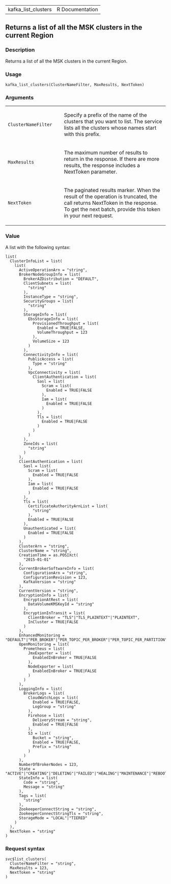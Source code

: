 <table style="width: 100%;">
<tbody>
<tr class="odd">
<td>kafka_list_clusters</td>
<td style="text-align: right;">R Documentation</td>
</tr>
</tbody>
</table>

## Returns a list of all the MSK clusters in the current Region

### Description

Returns a list of all the MSK clusters in the current Region.

### Usage

    kafka_list_clusters(ClusterNameFilter, MaxResults, NextToken)

### Arguments

<table>
<colgroup>
<col style="width: 35%" />
<col style="width: 65%" />
</colgroup>
<tbody>
<tr class="odd">
<td><code
id="kafka_list_clusters_:_ClusterNameFilter">ClusterNameFilter</code></td>
<td><p>Specify a prefix of the name of the clusters that you want to
list. The service lists all the clusters whose names start with this
prefix.</p></td>
</tr>
<tr class="even">
<td><code id="kafka_list_clusters_:_MaxResults">MaxResults</code></td>
<td><p>The maximum number of results to return in the response. If there
are more results, the response includes a NextToken parameter.</p></td>
</tr>
<tr class="odd">
<td><code id="kafka_list_clusters_:_NextToken">NextToken</code></td>
<td><p>The paginated results marker. When the result of the operation is
truncated, the call returns NextToken in the response. To get the next
batch, provide this token in your next request.</p></td>
</tr>
</tbody>
</table>

### Value

A list with the following syntax:

    list(
      ClusterInfoList = list(
        list(
          ActiveOperationArn = "string",
          BrokerNodeGroupInfo = list(
            BrokerAZDistribution = "DEFAULT",
            ClientSubnets = list(
              "string"
            ),
            InstanceType = "string",
            SecurityGroups = list(
              "string"
            ),
            StorageInfo = list(
              EbsStorageInfo = list(
                ProvisionedThroughput = list(
                  Enabled = TRUE|FALSE,
                  VolumeThroughput = 123
                ),
                VolumeSize = 123
              )
            ),
            ConnectivityInfo = list(
              PublicAccess = list(
                Type = "string"
              ),
              VpcConnectivity = list(
                ClientAuthentication = list(
                  Sasl = list(
                    Scram = list(
                      Enabled = TRUE|FALSE
                    ),
                    Iam = list(
                      Enabled = TRUE|FALSE
                    )
                  ),
                  Tls = list(
                    Enabled = TRUE|FALSE
                  )
                )
              )
            ),
            ZoneIds = list(
              "string"
            )
          ),
          ClientAuthentication = list(
            Sasl = list(
              Scram = list(
                Enabled = TRUE|FALSE
              ),
              Iam = list(
                Enabled = TRUE|FALSE
              )
            ),
            Tls = list(
              CertificateAuthorityArnList = list(
                "string"
              ),
              Enabled = TRUE|FALSE
            ),
            Unauthenticated = list(
              Enabled = TRUE|FALSE
            )
          ),
          ClusterArn = "string",
          ClusterName = "string",
          CreationTime = as.POSIXct(
            "2015-01-01"
          ),
          CurrentBrokerSoftwareInfo = list(
            ConfigurationArn = "string",
            ConfigurationRevision = 123,
            KafkaVersion = "string"
          ),
          CurrentVersion = "string",
          EncryptionInfo = list(
            EncryptionAtRest = list(
              DataVolumeKMSKeyId = "string"
            ),
            EncryptionInTransit = list(
              ClientBroker = "TLS"|"TLS_PLAINTEXT"|"PLAINTEXT",
              InCluster = TRUE|FALSE
            )
          ),
          EnhancedMonitoring = "DEFAULT"|"PER_BROKER"|"PER_TOPIC_PER_BROKER"|"PER_TOPIC_PER_PARTITION",
          OpenMonitoring = list(
            Prometheus = list(
              JmxExporter = list(
                EnabledInBroker = TRUE|FALSE
              ),
              NodeExporter = list(
                EnabledInBroker = TRUE|FALSE
              )
            )
          ),
          LoggingInfo = list(
            BrokerLogs = list(
              CloudWatchLogs = list(
                Enabled = TRUE|FALSE,
                LogGroup = "string"
              ),
              Firehose = list(
                DeliveryStream = "string",
                Enabled = TRUE|FALSE
              ),
              S3 = list(
                Bucket = "string",
                Enabled = TRUE|FALSE,
                Prefix = "string"
              )
            )
          ),
          NumberOfBrokerNodes = 123,
          State = "ACTIVE"|"CREATING"|"DELETING"|"FAILED"|"HEALING"|"MAINTENANCE"|"REBOOTING_BROKER"|"UPDATING",
          StateInfo = list(
            Code = "string",
            Message = "string"
          ),
          Tags = list(
            "string"
          ),
          ZookeeperConnectString = "string",
          ZookeeperConnectStringTls = "string",
          StorageMode = "LOCAL"|"TIERED"
        )
      ),
      NextToken = "string"
    )

### Request syntax

    svc$list_clusters(
      ClusterNameFilter = "string",
      MaxResults = 123,
      NextToken = "string"
    )
